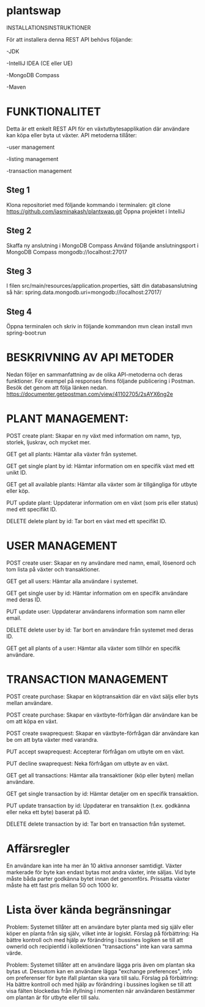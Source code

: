 # plantswap
INSTALLATIONSINSTRUKTIONER

För att installera denna REST API behövs följande:

-JDK 

-IntelliJ IDEA (CE eller UE)

-MongoDB Compass

-Maven



# FUNKTIONALITET
Detta är ett enkelt REST API för en växtutbytesapplikation där användare kan köpa eller byta ut växter. API metoderna tillåter:

-user management

-listing management

-transaction management


 ## Steg 1
Klona repositoriet med följande kommando i terminalen:
git clone https://github.com/iasminakash/plantswap.git
Öppna projektet i IntelliJ

 ## Steg 2
Skaffa ny anslutning i MongoDB Compass
Använd följande anslutningsport i MongoDB Compass
mongodb://localhost:27017

 ## Steg 3
I filen src/main/resources/application.properties, sätt din databasanslutning så här:
spring.data.mongodb.uri=mongodb://localhost:27017/<plantswap>

 ## Steg 4
Öppna terminalen och skriv in följande kommandon
mvn clean install
mvn spring-boot:run



# BESKRIVNING AV API METODER

Nedan följer en sammanfattning av de olika API-metoderna och deras funktioner. För exempel på responses finns följande publicering i Postman. Besök det genom att följa länken nedan.
https://documenter.getpostman.com/view/41102705/2sAYX6ng2e

# PLANT MANAGEMENT:
POST create plant: 
Skapar en ny växt med information om namn, typ, storlek, ljuskrav, och mycket mer.

GET get all plants: 
Hämtar alla växter från systemet.

GET get single plant by id: 
Hämtar information om en specifik växt med ett unikt ID.

GET get all available plants: 
Hämtar alla växter som är tillgängliga för utbyte eller köp.

PUT update plant: 
Uppdaterar information om en växt (som pris eller status) med ett specifikt ID.

DELETE delete plant by id: 
Tar bort en växt med ett specifikt ID.

# USER MANAGEMENT
POST create user: 
Skapar en ny användare med namn, email, lösenord och tom lista på växter och transaktioner.

GET get all users: 
Hämtar alla användare i systemet.

GET get single user by id: 
Hämtar information om en specifik användare med deras ID.

PUT update user: 
Uppdaterar användarens information som namn eller email.

DELETE delete user by id: 
Tar bort en användare från systemet med deras ID.

GET get all plants of a user: 
Hämtar alla växter som tillhör en specifik användare.

# TRANSACTION MANAGEMENT
POST create purchase: 
Skapar en köptransaktion där en växt säljs eller byts mellan användare.

POST create purchase: 
Skapar en växtbyte-förfrågan där användare kan be om att köpa en växt.

POST create swaprequest: 
Skapar en växtbyte-förfrågan där användare kan be om att byta växter med varandra.

PUT accept swaprequest: 
Accepterar förfrågan om utbyte om en växt.

PUT decline swaprequest: 
Neka förfrågan om utbyte av en växt.

GET get all transactions: 
Hämtar alla transaktioner (köp eller byten) mellan användare.

GET get single transaction by id: 
Hämtar detaljer om en specifik transaktion.

PUT update transaction by id: 
Uppdaterar en transaktion (t.ex. godkänna eller neka ett byte) baserat på ID.

DELETE delete transaction by id: 
Tar bort en transaction från systemet. 

# Affärsregler
En användare kan inte ha mer än 10 aktiva annonser samtidigt.
Växter markerade för byte kan endast bytas mot andra växter, inte säljas.
Vid byte måste båda parter godkänna bytet innan det genomförs.
Prissatta växter måste ha ett fast pris mellan 50 och 1000 kr.

# Lista över kända begränsningar
Problem: Systemet tillåter att en användare byter planta med sig själv eller köper en planta från sig själv, vilket inte är logiskt.
Förslag på förbättring: Ha bättre kontroll och med hjälp av förändring i bussines logiken se till att ownerId och recipientId i kollektionen "transactions" inte kan vara samma värde.

Problem: Systemet tillåter att en användare lägga pris även om plantan ska bytas ut. Dessutom kan en användare lägga "exchange preferences", info om preferenser för byte ifall plantan ska vara till salu.
Förslag på förbättring: Ha bättre kontroll och med hjälp av förändring i bussines logiken se till att visa fälten blockedas från ifyllning i momenten när användaren bestämmer om plantan är för utbyte eller till salu.
